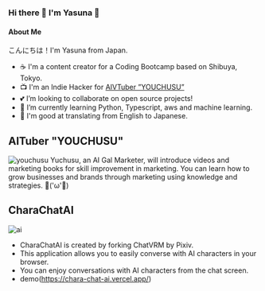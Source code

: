 ### Hi there 👋 I'm Yasuna 🤗
#### About Me
こんにちは！I'm Yasuna from Japan. 

- ☕ I'm a content creator for a Coding Bootcamp based on Shibuya, Tokyo.
- 📺️ I'm an Indie Hacker for [AIVTuber ”YOUCHUSU”](https://www.youtube.com/@sns-university)
- 💕 I’m looking to collaborate on open source projects!
- 🤗 I’m currently learning Python, Typescript, aws and machine learning.
- 💬 I'm good at translating from English to Japanese.

## AITuber "YOUCHUSU"
![youchusu](https://github.com/YasunaCoffee/YasunaCoffee/assets/74343879/8e310e0f-15ca-4537-93f6-66eaf9ac82ac)
Yuchusu, an AI Gal Marketer, will introduce videos and marketing books for skill improvement in marketing. You can learn how to grow businesses and brands through marketing using knowledge and strategies. 💪('ω'💪)

## CharaChatAI
![ai](https://github.com/YasunaCoffee/CharaChatAI/assets/74343879/d5e3698f-1ebc-4809-9e81-cc07a8d07bfb)
- CharaChatAI is created by forking ChatVRM by Pixiv.
- This application allows you to easily converse with AI characters in your browser.
- You can enjoy conversations with AI characters from the chat screen.
- demo(https://chara-chat-ai.vercel.app/)
<!--
**YasunaCoffee/YasunaCoffee** is a ✨ _special_ ✨ repository because its `README.md` (this file) appears on your GitHub profile.

Here are some ideas to get you started:

- 🔭 I’m currently working on ...
- 🌱 I’m currently learning ...
- 👯 I’m looking to collaborate on ...
- 🤔 I’m looking for help with ...
- 💬 Ask me about ...
- 📫 How to reach me: ...
- 😄 Pronouns: ...
- ⚡ Fun fact: ...
-->
